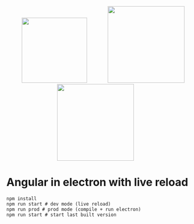 <p align="center"> 
  <img src="https://i.imgur.com/nyI7a4t.png" width="170" style="margin-right:50px">
  <img src="https://i.imgur.com/9SpTCrn.png" width="200">
  <img src="https://i.imgur.com/GKlHOaj.png" width="200" style="margin-right:40px">
</p>


# Angular in electron with live reload

```
npm install
npm run start # dev mode (live reload)
npm run prod # prod mode (compile + run electron)
npm run start # start last built version
```
